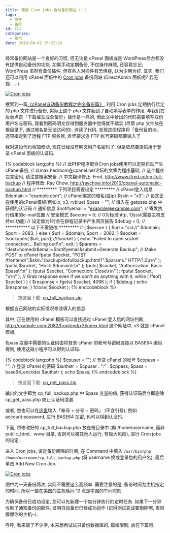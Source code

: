 ```yaml
---
title: 使用 Cron jobs 自动备份网站 (一)
tags:
  - 博客
  - 备份
id: 211
categories:
  - 技巧
date: 2010-08-02 15:22:19
---
```


经常备份网站是一个良好的习惯, 但无论是 cPanel 面板或是 WordPress后台都没有提供自动备份的功能. 如果手动定期备份, 不仅操作麻烦, 还容易忘记; WordPress 虽然有备份插件, 但有些人对插件有恐惧症, 认为少用为好. 其实, 我们还可以利用 cPanel 面板中的 [Cron jobs](http://zh.wikipedia.org/zh-cn/Cron) 备份网站 (DirectAdmin 面板呢? 我无视……).

[![Cron jobs](http://img.beamnote.com/2010/cpanel-automatic-backup-chapter-1.png)](http://img.beamnote.com/2010/cpanel-automatic-backup-chapter-1.png)<!-- more -->

搜索到一篇[《cPanel自动备份教程之完全备份篇》](http://www.ifred.cn/cp-full-backup/), 利用 Cron jobs 定期执行给定的 php 文件进行备份, 实际上这个 php 文件起到了自动填写表单的作用, 与我们在后台点击「下载或生成全备份」操作是一样的, 但此文中给出的代码需要填写双份用户名与密码, 我看到密码明文存储到服务器中觉得就不踏实 (尽管 php 文件放在根目录下, 通过域名是无法访问的). 详读了代码, 发现这段程序将「备份目的地」选项指定到了远程 FTP 服务器, 难怪要求连 FTP 帐号密码都要输入了

我对这段代码稍加改动, 现在已经没有明文用户名密码了, 但是依然要提供用于登录 cPanel 面板的认证码.

{% codeblock lang:php %}
// 此PHP程序配合Cron jobs使用可以定期自动产生cPanel备份,
// 以max.hedroom在cpanel.net论坛的文章为程序基础,
// 这个程序包含密码, 请注意档案安全.
// 中文翻译修正: Fred, http://www.ifred.cn/cp-full-backup
// 程序修改: Ray Chow, http://raychow.info/2010/cpanel-automatic-backup.html
// ********* 下列项目需要设定 *********
// cPanel登入信息
$domain = "example.com"; // cPanel绑定的域名(或ip)
$skin = "x3"; // 设定正在使用的cPanel模板(例如:x, x3, rvblue)
$pass = ""; // 填入在 getpass.php 中获得的认证码
// 通知信息
$notifyemail = "exapmle@example.com"; // 寄发执行结果的e-mail位置
// 安全模式
$secure = 0; // 0为标准http, 1为ssl(需要主机支持ssl功能)
// 设定值为1时会在排程记录中产生网页报告
$debug = 0;
// *********** 以下不需更改 *********
if ( $secure ) {
    $url = "ssl://".$domain;
    $port = 2083;
} else {
    $url = $domain;
    $port = 2082;
}
$socket = fsockopen( $url, $port );
if ( !$socket ) {
    echo "Failed to open socket connection... Bailing out!\n";
    exit;
}
$params = "dest=homedir&email=$notifyemail&submit=Generate Backup";
// Make POST to cPanel
fputs( $socket, "POST /frontend/".$skin."/backup/dofullbackup.html?".$params." HTTP/1.0\r\n" );
fputs( $socket, "Host: $domain\r\n" );
fputs( $socket, "Authorization: Basic $pass\r\n" );
fputs( $socket, "Connection: Close\r\n" );
fputs( $socket, "\r\n" );
// Grab response even if we don't do anything with it.
while ( !feof( $socket ) ) {
$response = fgets( $socket, 4096 );
if ( $debug )
    echo $response;
}
fclose( $socket );
{% endcodeblock %}
> 按这里下载: [cp_full_backup.zip](http://raychow.info/wp-content/uploads/2010/08/cp_full_backup.zip)

根据自己网站的实际情况修改填入的信息.

其中, 正在使用的 cPanel 模板可以直接通过 cPanel 登入后的网址判断, http://example.com:2082/frontend/x3/index.html 这个网址中, x3 就是 cPanel 模板;

$pass 变量中需要的认证码由将登录 cPanel 的帐号与密码连接以 BASE64 编码得到, 使用这段小程序可以得到认证码.

{% codeblock lang:php %}
$cpuser = ""; // 登录 cPanel 的帐号
$cppass = ""; // 登录 cPanel 的密码
$authstr = $cpuser . ":" . $cppass;
$pass = base64_encode( $authstr );
echo $pass;
{% endcodeblock %}
> 按这里下载: [cp_get_pass.zip](http://raychow.info/wp-content/uploads/2010/08/cp_get_pass.zip)

输出的文字即为 cp_full_backup.php 中 $pass 变量的值, 获得认证码后立即删除 cp_get_pass.php 防止认证码泄漏.

或者, 您也可以在[这里](http://tool.chinaz.com/Tools/Base64.aspx)输入「帐号 + 分号 + 密码」 (不含引号), 例如 account:password, 进行 BASE64 加密, 也可以得到认证码.

下面, 将修改好的 cp_full_backup.php 放在根目录中 (即 /home/username, 而非 public_html、www 目录, 否则可以被其他人运行, 有极大风险), 进行 Cron jobs 的设定.

进入 Cron jobs, 设定备份间隔的时间, 在 Command 中填入 `/usr/bin/php /home/username/cp_full_backup.php` (将 username 换成登录您的用户名), 最后单击 Add New Cron Job.

[![Cron jobs](http://img.beamnote.com/2010/2010-08-02_14-48-23.png)](http://img.beamnote.com/2010/2010-08-02_14-48-23.png)

图中为一天备份两次, 实际不需要这么高频率. 需要注意的是, 备份时间为主机指定的时间, 所以一些在美国的主机晚间 12 点是中国的午间时刻.

为确保备份已成功设定, 您可以先新建一个每分钟执行的定时任务. 如果下一分钟收到了通知备份的邮件, 证明自动备份已经成功运作 (记得测试完成要删除啊, 否则撑爆你的主机~).

呼呼, 看来敲了不少字, 本来想再试试只备份数据库的, 篇幅限制, 放在下篇吧.
